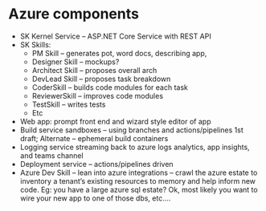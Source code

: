 # Azure components

* SK Kernel Service – ASP.NET Core Service with REST API
* SK Skills:
  * PM Skill – generates pot, word docs, describing app,
  * Designer Skill – mockups?
  * Architect Skill – proposes overall arch
  * DevLead Skill – proposes task breakdown
  * CoderSkill – builds code modules for each task
  * ReviewerSkill – improves code modules
  * TestSkill – writes tests
  * Etc
* Web app: prompt front end and wizard style editor of app
* Build service sandboxes – using branches and actions/pipelines 1st draft; Alternate – ephemeral build containers
* Logging service streaming back to azure logs analytics, app insights, and teams channel
* Deployment service – actions/pipelines driven
* Azure Dev Skill – lean into azure integrations – crawl the azure estate to inventory a tenant’s existing resources to memory and help inform new code. Eg: you have a large azure sql estate? Ok, most likely you want to wire your new app to one of those dbs, etc….